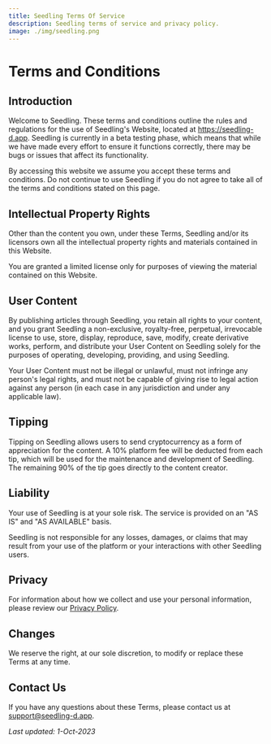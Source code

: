 ```yaml
---
title: Seedling Terms Of Service
description: Seedling terms of service and privacy policy.
image: ./img/seedling.png
---
```

# Terms and Conditions

## Introduction

Welcome to Seedling. These terms and conditions outline the rules and regulations for the use of Seedling's Website, located at https://seedling-d.app.  Seedling is currently in a beta testing phase, which means that while we have made every effort to ensure it functions correctly, there may be bugs or issues that affect its functionality.

By accessing this website we assume you accept these terms and conditions. Do not continue to use Seedling if you do not agree to take all of the terms and conditions stated on this page.

## Intellectual Property Rights

Other than the content you own, under these Terms, Seedling and/or its licensors own all the intellectual property rights and materials contained in this Website.

You are granted a limited license only for purposes of viewing the material contained on this Website.

## User Content

By publishing articles through Seedling, you retain all rights to your content, and you grant Seedling a non-exclusive, royalty-free, perpetual, irrevocable license to use, store, display, reproduce, save, modify, create derivative works, perform, and distribute your User Content on Seedling solely for the purposes of operating, developing, providing, and using Seedling.

Your User Content must not be illegal or unlawful, must not infringe any person's legal rights, and must not be capable of giving rise to legal action against any person (in each case in any jurisdiction and under any applicable law).

## Tipping

Tipping on Seedling allows users to send cryptocurrency as a form of appreciation for the content. A 10% platform fee will be deducted from each tip, which will be used for the maintenance and development of Seedling. The remaining 90% of the tip goes directly to the content creator.

## Liability

Your use of Seedling is at your sole risk. The service is provided on an "AS IS" and "AS AVAILABLE" basis.

Seedling is not responsible for any losses, damages, or claims that may result from your use of the platform or your interactions with other Seedling users.

## Privacy

For information about how we collect and use your personal information, please review our [Privacy Policy](https://seedling-d.app/article/0x0e28db1f70c9482835bbc47a9333f75b3f24c2edef15227e737eed2654814b26).

## Changes

We reserve the right, at our sole discretion, to modify or replace these Terms at any time.

## Contact Us

If you have any questions about these Terms, please contact us at support@seedling-d.app.

_Last updated: 1-Oct-2023_

